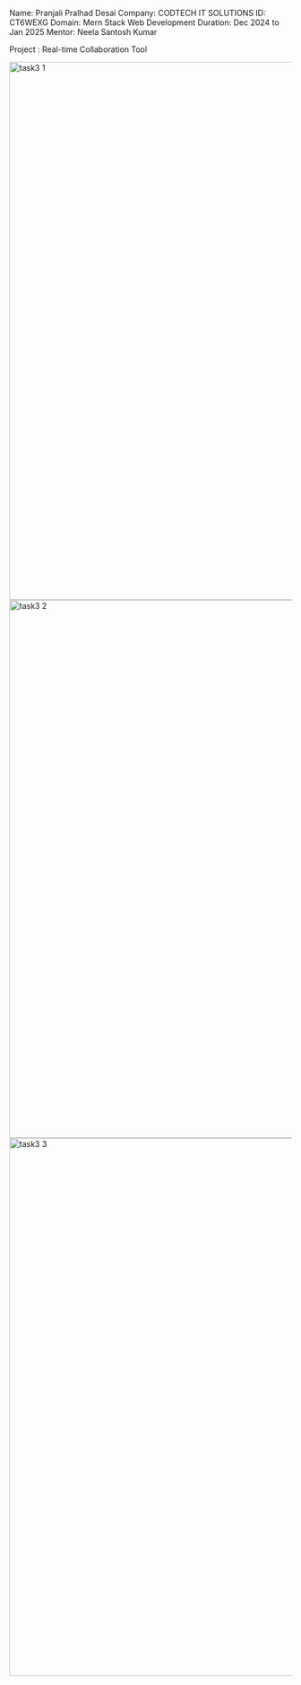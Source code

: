 Name: Pranjali Pralhad Desai
Company: CODTECH IT SOLUTIONS
ID: CT6WEXG
Domain: Mern Stack Web Development
Duration: Dec 2024 to Jan 2025
Mentor: Neela Santosh Kumar

Project : Real-time Collaboration Tool

<img width="960" alt="task3 1" src="https://github.com/user-attachments/assets/8d02721d-9d86-4a8e-b1a2-955de3ff9e2f" />

<img width="960" alt="task3 2" src="https://github.com/user-attachments/assets/5cbdea97-4e19-4763-b37b-7d36b6984b79" />

<img width="960" alt="task3 3" src="https://github.com/user-attachments/assets/413a8b86-a3f4-4b95-a5c5-b572a731c79c" />
